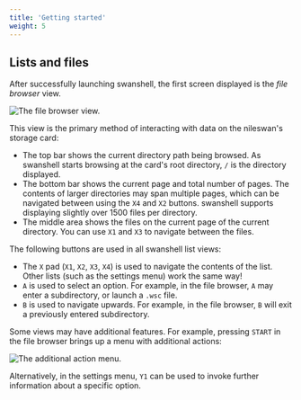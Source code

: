 ```yaml
---
title: 'Getting started'
weight: 5
---
```


## Lists and files

After successfully launching swanshell, the first screen displayed is the *file browser* view.

![The file browser view.](../../img/intro_file_browser.png)

This view is the primary method of interacting with data on the nileswan's storage card:

- The top bar shows the current directory path being browsed. As swanshell starts browsing at the card's root directory, `/` is the directory displayed.
- The bottom bar shows the current page and total number of pages. The contents of larger directories may span multiple pages, which can be navigated between using the `X4` and `X2` buttons. swanshell supports displaying slightly over 1500 files per directory.
- The middle area shows the files on the current page of the current directory. You can use `X1` and `X3` to navigate between the files.

The following buttons are used in all swanshell list views:

- The `X` pad (`X1`, `X2`, `X3`, `X4`) is used to navigate the contents of the list. Other lists (such as the settings menu) work the same way!
- `A` is used to select an option. For example, in the file browser, `A` may enter a subdirectory, or launch a `.wsc` file.
- `B` is used to navigate upwards. For example, in the file browser, `B` will exit a previously entered subdirectory.

Some views may have additional features. For example, pressing `START` in the file browser brings up a menu with additional actions:

![The additional action menu.](../../img/intro_action_menu.png)

Alternatively, in the settings menu, `Y1` can be used to invoke further information about a specific option.
